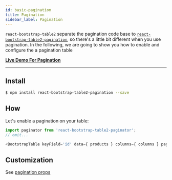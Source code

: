 ```yaml
---
id: basic-pagination
title: Pagination
sidebar_label: Pagination
---
```


`react-bootstrap-table2` separate the pagination code base to [`react-bootstrap-table2-pagination`](https://github.com/react-bootstrap-table/react-bootstrap-table2/tree/develop/packages/react-bootstrap-table2-paginator), so there's a little bit different when you use pagination. In the following, we are going to show you how to enable and configure the a pagination table

**[Live Demo For Pagination](../storybook/index.html?selectedKind=Pagination)**

-----

## Install

```sh
$ npm install react-bootstrap-table2-pagination --save
```

## How

Let's enable a pagination on your table:

```js
import paginator from 'react-bootstrap-table2-paginator';
// omit...

<BootstrapTable keyField='id' data={ products } columns={ columns } pagination={ paginator() } />
```

## Customization

See [pagination props](./pagination-props.html)